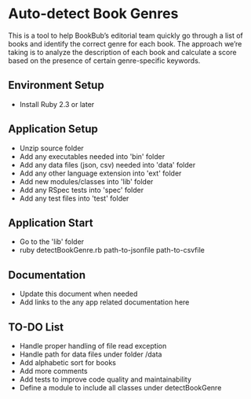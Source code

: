 # Auto-detect Book Genres

This is a tool to help BookBub’s editorial team quickly go through a list
of books and identify the correct genre for each book. The approach we’re
taking is to analyze the description of each book and calculate a score
based on the presence of certain genre-specific keywords.

## Environment Setup
* Install Ruby 2.3 or later

## Application Setup
* Unzip source folder
* Add any executables needed into 'bin' folder
* Add any data files (json, csv) needed into 'data' folder
* Add any other language extension into 'ext' folder
* Add new modules/classes into 'lib' folder
* Add any RSpec tests into 'spec' folder
* Add any test files into 'test' folder

## Application Start
* Go to the 'lib' folder
* ruby detectBookGenre.rb path-to-jsonfile path-to-csvfile

## Documentation
* Update this document when needed
* Add links to the any app related documentation here

## TO-DO List
* Handle proper handling of file read exception
* Handle path for data files under folder /data
* Add alphabetic sort for books
* Add more comments
* Add tests to improve code quality and maintainability
* Define a module to include all classes under detectBookGenre
